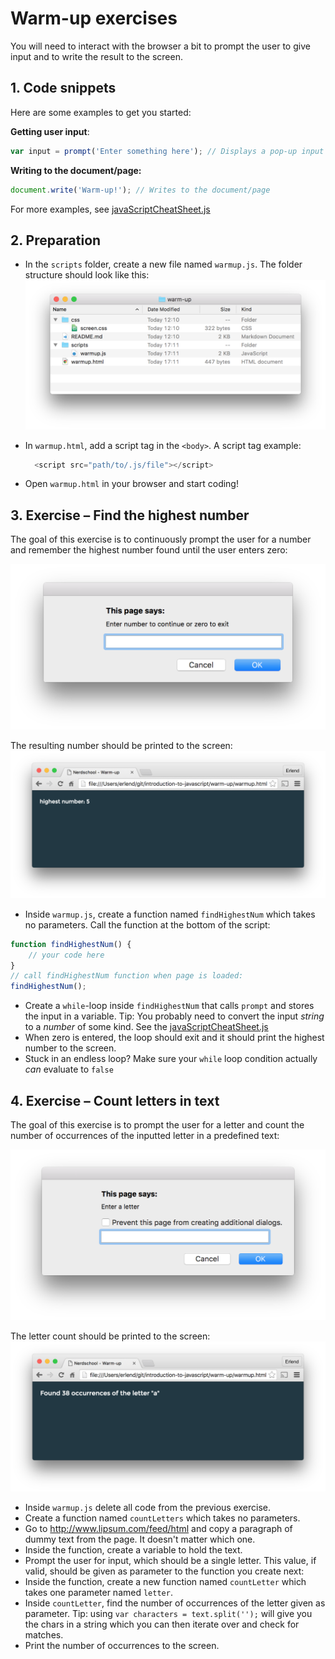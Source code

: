 # Warm-up exercises

You will need to interact with the browser a bit to prompt the user to give input and to write the result to the screen.

## 1. Code snippets

Here are some examples to get you started:

**Getting user input**:
```javascript
var input = prompt('Enter something here'); // Displays a pop-up input box in the browser
```

**Writing to the document/page:**
```javascript
document.write('Warm-up!'); // Writes to the document/page
```

For more examples, see [javaScriptCheatSheet.js]('../javaScriptCheatSheet.js')

## 2. Preparation

* In the `scripts` folder, create a new file named `warmup.js`. The folder structure should look like this:
  ![warmup-1](../warmup-1.png)
* In `warmup.html`, add a script tag in the `<body>`. A script tag example:

  ```javascript
    <script src="path/to/.js/file"></script>
  ```
* Open `warmup.html` in your browser and start coding!

## 3. Exercise &ndash; Find the highest number

The goal of this exercise is to continuously prompt the user for a number and remember the highest number found until the user enters zero:

![warmup-2](../warmup-2.png)

The resulting number should be printed to the screen:
![warmup-3](../warmup-3.png)


* Inside `warmup.js`, create a function named `findHighestNum` which takes no parameters. Call the function at the bottom of the script:
```javascript
function findHighestNum() {
    // your code here
}
// call findHighestNum function when page is loaded:
findHighestNum();
```
* Create a `while`-loop inside `findHighestNum` that calls `prompt` and stores the input in a variable. Tip: You probably need to convert the input _string_ to a _number_ of some kind. See the [javaScriptCheatSheet.js]('../javaScriptCheatSheet.js')
* When zero is entered, the loop should exit and it should print the highest number to the screen.
* Stuck in an endless loop? Make sure your `while` loop condition actually _can_ evaluate to `false`

## 4. Exercise &ndash; Count letters in text

The goal of this exercise is to prompt the user for a letter and count the number of occurrences of the inputted letter in a predefined text:

![warmup-4](../warmup-4.png)

The letter count should be printed to the screen:
![warmup-3](../warmup-5.png)

* Inside `warmup.js` delete all code from the previous exercise.
* Create a function named `countLetters` which takes no parameters.
* Go to http://www.lipsum.com/feed/html and copy a paragraph of dummy text from the page. It doesn't matter which one.
* Inside the function, create a variable to hold the text.
* Prompt the user for input, which should be a single letter. This value, if valid, should be given as parameter to the function you create next:
* Inside the function, create a new function named `countLetter` which takes one parameter named `letter`.
* Inside `countLetter`, find the number of occurrences of the letter given as parameter. Tip: using `var characters = text.split('');` will give you the chars in a string which you can then iterate over and check for matches.
* Print the number of occurrences to the screen.
